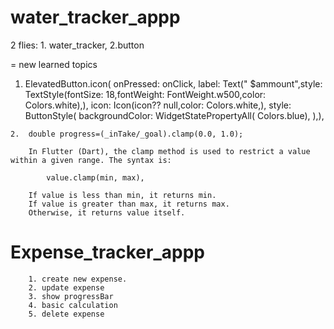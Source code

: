 # water_tracker_appp

2 flies: 1. water_tracker, 2.button

= new learned topics

   1.   ElevatedButton.icon(
        onPressed: onClick,
        label: Text(" $ammount",style: TextStyle(fontSize: 18,fontWeight: FontWeight.w500,color: Colors.white),),
        icon: Icon(icon?? null,color: Colors.white,),
        style: ButtonStyle(
        backgroundColor: WidgetStatePropertyAll( Colors.blue),
        ),),

    2.  double progress=(_inTake/_goal).clamp(0.0, 1.0);
        
        In Flutter (Dart), the clamp method is used to restrict a value within a given range. The syntax is:

            value.clamp(min, max),

        If value is less than min, it returns min.
        If value is greater than max, it returns max.
        Otherwise, it returns value itself.


# Expense_tracker_appp

        1. create new expense.
        2. update expense
        3. show progressBar
        4. basic calculation 
        5. delete expense